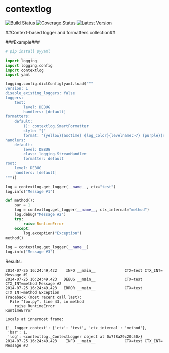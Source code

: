 contextlog
==========
[![Build Status](https://travis-ci.org/mdevaev/contextlog.svg?branch=master)](https://travis-ci.org/mdevaev/contextlog)
[![Coverage Status](https://coveralls.io/repos/mdevaev/contextlog/badge.png?branch=master)](https://coveralls.io/r/mdevaev/contextlog?branch=master)
[![Latest Version](https://pypip.in/v/contextlog/badge.png)](https://pypi.python.org/pypi/contextlog/)


##Context-based logger and formatters collection##


###Example###
```python
# pip install pyyaml

import logging
import logging.config
import contextlog
import yaml

logging.config.dictConfig(yaml.load("""
version: 1
disable_existing_loggers: false
loggers:
    test:
        level: DEBUG
        handlers: [default]
formatters:
    default:
        (): contextlog.SmartFormatter
        style: "{"
        format: "{yellow}{asctime} {log_color}{levelname:>7} {purple}{name:20.20}{reset} CTX={ctx} CTX_INT={ctx_internal} {message}"
handlers:
    default:
        level: DEBUG
        class: logging.StreamHandler
        formatter: default
root:
    level: DEBUG
    handlers: [default]
"""))

log = contextlog.get_logger(__name__, ctx="test")
log.info("Message #1")

def method():
    bar = 1
    log = contextlog.get_logger(__name__, ctx_internal="method")
    log.debug("Message #2")
    try:
        raise RuntimeError
    except:
        log.exception("Exception")
method()

log = contextlog.get_logger(__name__)
log.info("Message #3")
```
Results:
```
2014-07-25 16:24:49,422    INFO __main__             CTX=test CTX_INT= Message #1
2014-07-25 16:24:49,423   DEBUG __main__             CTX=test CTX_INT=method Message #2
2014-07-25 16:24:49,423   ERROR __main__             CTX=test CTX_INT=method Exception
Traceback (most recent call last):
  File "foo.py", line 43, in method
    raise RuntimeError
RuntimeError

Locals at innermost frame:

{'__logger_context': {'ctx': 'test', 'ctx_internal': 'method'},
 'bar': 1,
 'log': <contextlog._ContextLogger object at 0x7f8a29c20c50>}
2014-07-25 16:24:49,423    INFO __main__             CTX=test CTX_INT= Message #3
```
